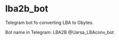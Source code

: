 # lba2b_bot
Telegram bot fo converting LBA to Gbytes.

Bot name in Telegram:
LBA2B
@Uarsa_LBAconv_bot

